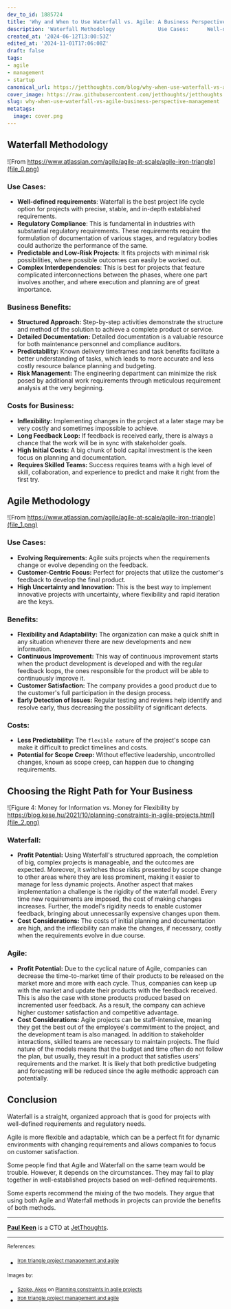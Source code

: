 ```yaml
---
dev_to_id: 1885724
title: 'Why and When to Use Waterfall vs. Agile: A Business Perspective'
description: 'Waterfall Methodology              Use Cases:      Well-defined requirements: Waterfall is...'
created_at: '2024-06-12T13:00:53Z'
edited_at: '2024-11-01T17:06:08Z'
draft: false
tags:
- agile
- management
- startup
canonical_url: https://jetthoughts.com/blog/why-when-use-waterfall-vs-agile-business-perspective-management/
cover_image: https://raw.githubusercontent.com/jetthoughts/jetthoughts.github.io/master/content/blog/why-when-use-waterfall-vs-agile-business-perspective-management/cover.png
slug: why-when-use-waterfall-vs-agile-business-perspective-management
metatags:
  image: cover.png
---
```

## Waterfall Methodology

![From https://www.atlassian.com/agile/agile-at-scale/agile-iron-triangle](file_0.png)

### Use Cases:


-   **Well-defined requirements**: Waterfall is the best project life cycle option for projects with precise, stable, and in-depth established requirements.
-   **Regulatory Compliance**: This is fundamental in industries with substantial regulatory requirements. These requirements require the formulation of documentation of various stages, and regulatory bodies could authorize the performance of the same.
-   **Predictable and Low-Risk Projects**: It fits projects with minimal risk possibilities, where possible outcomes can easily be worked out.
-   **Complex Interdependencies**: This is best for projects that feature complicated interconnections between the phases, where one part involves another, and where execution and planning are of great importance.

### Business Benefits:

-   **Structured Approach:** Step-by-step activities demonstrate the structure and method of the solution to achieve a complete product or service.
-   **Detailed Documentation:** Detailed documentation is a valuable resource for both maintenance personnel and compliance auditors.
-   **Predictability:** Known delivery timeframes and task benefits facilitate a better understanding of tasks, which leads to more accurate and less costly resource balance planning and budgeting.
-   **Risk Management:** The engineering department can minimize the risk posed by additional work requirements through meticulous requirement analysis at the very beginning.

### Costs for Business:
-   **Inflexibility:** Implementing changes in the project at a later stage may be very costly and sometimes impossible to achieve.
-   **Long Feedback Loop:** If feedback is received early, there is always a chance that the work will be in sync with stakeholder goals.
-   **High Initial Costs:** A big chunk of bold capital investment is the keen focus on planning and documentation.
-   **Requires Skilled Teams:** Success requires teams with a high level of skill, collaboration, and experience to predict and make it right from the first try.

## Agile Methodology

![From https://www.atlassian.com/agile/agile-at-scale/agile-iron-triangle](file_1.png)

### Use Cases:

-   **Evolving Requirements:** Agile suits projects when the requirements change or evolve depending on the feedback.
-   **Customer-Centric Focus:** Perfect for projects that utilize the customer's feedback to develop the final product.
-   **High Uncertainty and Innovation:** This is the best way to implement innovative projects with uncertainty, where flexibility and rapid iteration are the keys.

### Benefits:

-   **Flexibility and Adaptability:** The organization can make a quick shift in any situation whenever there are new developments and new information.
-   **Continuous Improvement:** This way of continuous improvement starts when the product development is developed and with the regular feedback loops, the ones responsible for the product will be able to continuously improve it.
-   **Customer Satisfaction:** The company provides a good product due to the customer's full participation in the design process.
-   **Early Detection of Issues:** Regular testing and reviews help identify and resolve early, thus decreasing the possibility of significant defects.

### Costs:

-   **Less Predictability:** The `flexible nature` of the project's scope can make it difficult to predict timelines and costs.
-   **Potential for Scope Creep:** Without effective leadership, uncontrolled changes, known as scope creep, can happen due to changing requirements.

## Choosing the Right Path for Your Business

![Figure 4: Money for Information vs. Money for Flexibility by https://blog.kese.hu/2021/10/planning-constraints-in-agile-projects.html](file_2.png)
### Waterfall:

-   **Profit Potential:** Using Waterfall's structured approach, the completion of big, complex projects is manageable, and the outcomes are expected. Moreover, it switches those risks presented by scope change to other areas where they are less prominent, making it easier to manage for less dynamic projects. Another aspect that makes implementation a challenge is the rigidity of the waterfall model. Every time new requirements are imposed, the cost of making changes increases. Further, the model's rigidity needs to enable customer feedback, bringing about unnecessarily expensive changes upon them.
-   **Cost Considerations:** The costs of initial planning and documentation are high, and the inflexibility can make the changes, if necessary, costly when the requirements evolve in due course.

### Agile:

-   **Profit Potential:** Due to the cyclical nature of Agile, companies can decrease the time-to-market time of their products to be released on the market more and more with each cycle. Thus, companies can keep up with the market and update their products with the feedback received. This is also the case with stone products produced based on incremented user feedback. As a result, the company can achieve higher customer satisfaction and competitive advantage.
-   **Cost Considerations:** Agile projects can be staff-intensive, meaning they get the best out of the employee's commitment to the project, and the development team is also managed. In addition to stakeholder interactions, skilled teams are necessary to maintain projects. The fluid nature of the models means that the budget and time often do not follow the plan, but usually, they result in a product that satisfies users' requirements and the market. It is likely that both predictive budgeting and forecasting will  be reduced since the agile methodic approach can potentially.

## Conclusion

Waterfall is a straight, organized approach that is good for projects with well-defined requirements and regulatory needs.

Agile is more flexible and adaptable, which can be a perfect fit for dynamic environments with changing requirements and allows companies to focus on customer satisfaction.

Some people find that Agile and Waterfall on the same team would be trouble. However, it depends on the circumstances. They may fail to play together in well-established projects based on well-defined requirements.

Some experts recommend the mixing of the two models. They argue that using both Agile and Waterfall methods in projects can provide the benefits of both methods.

---

**[Paul Keen](https://www.linkedin.com/in/paul-keen/)** is a CTO at [JetThoughts](https://jetthoughts.com/).


---

<sup>References:</sup>
<sup>
-  <sup>[Iron triangle project management and agile](https://www.atlassian.com/agile/agile-at-scale/agile-iron-triangle)</sup>
</sup>

<sup>Images by:</sup>
<sup>
- <sup>[Szoke, Akos](https://www.blogger.com/profile/05240832433109599062) on [Planning constraints in agile projects](https://blog.kese.hu/2021/10/planning-constraints-in-agile-projects.html)</sup>
- <sup>[Iron triangle project management and agile](https://www.atlassian.com/agile/agile-at-scale/agile-iron-triangle)</sup>
</sup>